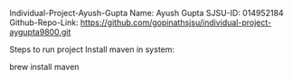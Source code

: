 
Individual-Project-Ayush-Gupta
Name: Ayush Gupta SJSU-ID: 014952184 Github-Repo-Link: https://github.com/gopinathsjsu/individual-project-aygupta9800.git

Steps to run project
Install maven in system:

brew install maven
